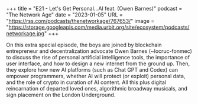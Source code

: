 +++
title = "E21 - Let's Get Personal...AI feat. (Owen Barnes)"
podcast = "The Network Age"
date = "2023-01-05"
URL = "https://rss.com/podcasts/thenetworkage/767653/"
image = "https://storage.googleapis.com/media.urbit.org/site/ecosystem/podcasts/networkage.jpg"
+++

On this extra special episode, the boys are joined by blockchain entrepreneur and decentralization advocate Owen Barnes (~locruc-fonmec) to discuss the rise of personal artificial intelligence tools, the importance of user interface, and how to design a new internet from the ground up. Then, they explore how new AI platforms (such as Chat GPT and Codex) can empower programmers, whether AI will protect (or exploit) personal data, and the role of crypto in curation of AI content. All this plus digital reincarnation of departed loved ones, algorithmic broadway musicals, and sign placement on the London Underground.